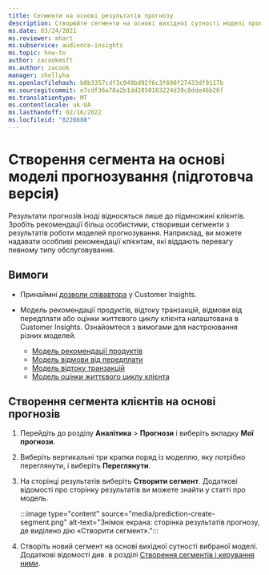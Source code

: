 ```yaml
---
title: Сегменти на основі результатів прогнозу
description: Створюйте сегменти на основі вихідної сутності моделі прогнозування.
ms.date: 03/24/2021
ms.reviewer: mhart
ms.subservice: audience-insights
ms.topic: how-to
author: zacookmsft
ms.author: zacook
manager: shellyha
ms.openlocfilehash: b0b3357cdf3c049bd92f6c3f690f27433df9117b
ms.sourcegitcommit: e7cdf36a78a2b1dd2850183224d39c8dde46b26f
ms.translationtype: MT
ms.contentlocale: uk-UA
ms.lasthandoff: 02/16/2022
ms.locfileid: "8226688"
---
```

# <a name="create-a-segment-based-on-a-prediction-model-preview"></a>Створення сегмента на основі моделі прогнозування (підготовча версія)

Результати прогнозів іноді відносяться лише до підмножині клієнтів. Зробіть рекомендації більш особистими, створивши сегменти з результатів роботи моделей прогнозування. Наприклад, ви можете надавати особливі рекомендації клієнтам, які віддають перевагу певному типу обслуговування. 

## <a name="prerequisites"></a>Вимоги

- Принаймні [дозволи співавтора](permissions.md) у Customer Insights.

- Модель рекомендації продуктів, відтоку транзакцій, відмови від передплати або оцінки життєвого циклу клієнта налаштована в Customer Insights. Ознайомтеся з вимогами для настроювання різних моделей.

  - [Модель рекомендації продуктів](predict-product-recommendation.md)
  - [Модель відмови від передплати](predict-subscription-churn.md)
  - [Модель відтоку транзакцій](predict-transactional-churn.md)
  - [Модель оцінки життєвого циклу клієнта](predict-customer-lifetime-value.md)

## <a name="create-a-customer-segment-based-on-predictions"></a>Створення сегмента клієнтів на основі прогнозів

1. Перейдіть до розділу **Аналітика** > **Прогнози** і виберіть вкладку **Мої прогнози**.

1. Виберіть вертикальні три крапки поряд із моделлю, яку потрібно переглянути, і виберіть **Переглянути**.

1. На сторінці результатів виберіть **Створити сегмент**. Додаткові відомості про сторінку результатів ви можете знайти у статті про модель.

   :::image type="content" source="media/prediction-create-segment.png" alt-text="Знімок екрана: сторінка результатів прогнозу, де виділено дію «Створити сегмент».":::

1. Створіть новий сегмент на основі вихідної сутності вибраної моделі. Додаткові відомості див. в розділі [Створення сегментів і керування ними](segments.md).